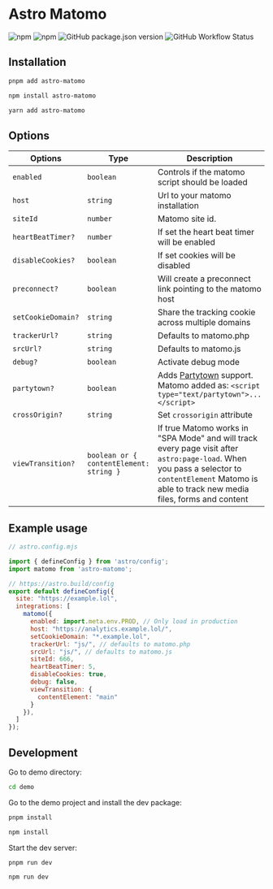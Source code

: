 # Astro Matomo

![npm](https://img.shields.io/npm/dm/astro-matomo?logo=npm&style=flat-square)
![npm](https://img.shields.io/npm/v/astro-matomo?logo=npm&style=flat-square)
![GitHub package.json version](https://img.shields.io/github/package-json/v/felix-berlin/astro-matomo?label=github&logo=github&style=flat-square)
![GitHub Workflow Status](https://img.shields.io/github/actions/workflow/status/felix-berlin/astro-matomo/release.yml?label=release&logo=github&style=flat-square)

## Installation

```bash
pnpm add astro-matomo

npm install astro-matomo

yarn add astro-matomo
```

## Options

| Options            | Type                                    | Description                                                                                                                                                                                         |
| ------------------ | --------------------------------------- | --------------------------------------------------------------------------------------------------------------------------------------------------------------------------------------------------- |
| `enabled`          | `boolean`                               | Controls if the matomo script should be loaded                                                                                                                                                      |
| `host`             | `string`                                | Url to your matomo installation                                                                                                                                                                     |
| `siteId`           | `number`                                | Matomo site id.                                                                                                                                                                                     |
| `heartBeatTimer?`  | `number`                                | If set the heart beat timer will be enabled                                                                                                                                                         |
| `disableCookies?`  | `boolean`                               | If set cookies will be disabled                                                                                                                                                                     |
| `preconnect?`      | `boolean`                               | Will create a preconnect link pointing to the matomo host                                                                                                                                           |
| `setCookieDomain?` | `string`                                | Share the tracking cookie across multiple domains                                                                                                                                                   |
| `trackerUrl?`      | `string`                                | Defaults to matomo.php                                                                                                                                                                              |
| `srcUrl?`          | `string`                                | Defaults to matomo.js                                                                                                                                                                               |
| `debug?`           | `boolean`                               | Activate debug mode                                                                                                                                                                                 |
| `partytown?`       | `boolean`                               | Adds [Partytown](https://partytown.builder.io/) support. Matomo added as: `<script type="text/partytown">...</script>`                                                                              |
| `crossOrigin?`     | `string`                                | Set `crossorigin` attribute                                                                                                                                                                         |
| `viewTransition?`  | `boolean or { contentElement: string }` | If true Matomo works in "SPA Mode" and will track every page visit after `astro:page-load`. When you pass a selector to `contentElement` Matomo is able to track new media files, forms and content |

## Example usage

```js
// astro.config.mjs

import { defineConfig } from 'astro/config';
import matomo from 'astro-matomo';

// https://astro.build/config
export default defineConfig({
  site: "https://example.lol",
  integrations: [
    matomo({
      enabled: import.meta.env.PROD, // Only load in production
      host: "https://analytics.example.lol/",
      setCookieDomain: "*.example.lol",
      trackerUrl: "js/", // defaults to matomo.php
      srcUrl: "js/", // defaults to matomo.js
      siteId: 666,
      heartBeatTimer: 5,
      disableCookies: true,
      debug: false,
      viewTransition: {
        contentElement: "main"
      }
    }),
  ]
});

```

## Development

Go to demo directory:

```bash
cd demo
```

Go to the demo project and install the dev package:

```bash
pnpm install

npm install
```

Start the dev server:

```bash
pnpm run dev

npm run dev
```
